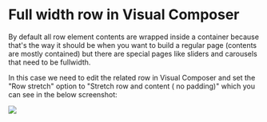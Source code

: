 # Full width row in Visual Composer

By default all row element contents are wrapped inside a container because that's the way it should be when you want to build a regular page \(contents are mostly contained\) but there are special pages like sliders and carousels that need to be fullwidth.

In this case we need to edit the related row in Visual Composer and set the "Row stretch" option to "Stretch row and content \( no padding\)" which you can see in the below screenshot:

![](https://ticksy_attachments.s3.amazonaws.com/1676453314.jpg)

